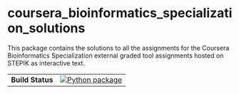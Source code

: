 # coursera_bioinformatics_specialization_solutions

This package contains the solutions to all the assignments for the Coursera
Bioinformatics Specialization external graded tool assignments hosted on STEPIK as interactive text.

| | |
| :--- | :--- |
| __Build Status__ | [![Python package](https://github.com/adeepak7/coursera_bionformatics_specialization_solutions/actions/workflows/python-package.yml/badge.svg)](https://github.com/adeepak7/coursera_bionformatics_specialization_solutions/actions/workflows/python-package.yml)|
